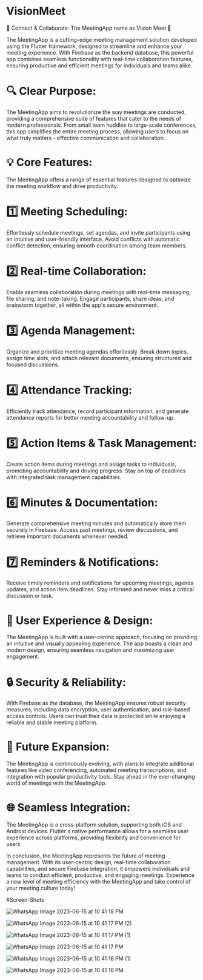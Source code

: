 # VisionMeet

📅 Connect & Collaborate: The MeetingApp name as Vision Meet 🚀

The MeetingApp is a cutting-edge meeting management solution developed using the Flutter framework, designed to streamline and enhance your meeting experience. With Firebase as the backend database, this powerful app combines seamless functionality with real-time collaboration features, ensuring productive and efficient meetings for individuals and teams alike.

# 🔍 Clear Purpose:
The MeetingApp aims to revolutionize the way meetings are conducted, providing a comprehensive suite of features that cater to the needs of modern professionals. From small team huddles to large-scale conferences, this app simplifies the entire meeting process, allowing users to focus on what truly matters - effective communication and collaboration.

# 💡 Core Features:
The MeetingApp offers a range of essential features designed to optimize the meeting workflow and drive productivity:

# 1️⃣ Meeting Scheduling:
Effortlessly schedule meetings, set agendas, and invite participants using an intuitive and user-friendly interface. Avoid conflicts with automatic conflict detection, ensuring smooth coordination among team members.

# 2️⃣ Real-time Collaboration:
Enable seamless collaboration during meetings with real-time messaging, file sharing, and note-taking. Engage participants, share ideas, and brainstorm together, all within the app's secure environment.

# 3️⃣ Agenda Management:
Organize and prioritize meeting agendas effortlessly. Break down topics, assign time slots, and attach relevant documents, ensuring structured and focused discussions.

# 4️⃣ Attendance Tracking:
Efficiently track attendance, record participant information, and generate attendance reports for better meeting accountability and follow-up.

# 5️⃣ Action Items & Task Management:
Create action items during meetings and assign tasks to individuals, promoting accountability and driving progress. Stay on top of deadlines with integrated task management capabilities.

# 6️⃣ Minutes & Documentation:
Generate comprehensive meeting minutes and automatically store them securely in Firebase. Access past meetings, review discussions, and retrieve important documents whenever needed.

# 7️⃣ Reminders & Notifications:
Receive timely reminders and notifications for upcoming meetings, agenda updates, and action item deadlines. Stay informed and never miss a critical discussion or task.

# 🌟 User Experience & Design:
The MeetingApp is built with a user-centric approach, focusing on providing an intuitive and visually appealing experience. The app boasts a clean and modern design, ensuring seamless navigation and maximizing user engagement.

# 🔒 Security & Reliability:
With Firebase as the database, the MeetingApp ensures robust security measures, including data encryption, user authentication, and role-based access controls. Users can trust their data is protected while enjoying a reliable and stable meeting platform.

# 🚀 Future Expansion:
The MeetingApp is continuously evolving, with plans to integrate additional features like video conferencing, automated meeting transcriptions, and integration with popular productivity tools. Stay ahead in the ever-changing world of meetings with the MeetingApp.

# 🌐 Seamless Integration:
The MeetingApp is a cross-platform solution, supporting both iOS and Android devices. Flutter's native performance allows for a seamless user experience across platforms, providing flexibility and convenience for users.

In conclusion, the MeetingApp represents the future of meeting management. With its user-centric design, real-time collaboration capabilities, and secure Firebase integration, it empowers individuals and teams to conduct efficient, productive, and engaging meetings. Experience a new level of meeting efficiency with the MeetingApp and take control of your meeting culture today!

#Screen-Shots

![WhatsApp Image 2023-06-15 at 10 41 18 PM](https://github.com/AhmedNazeerr/VisionMeet-Flutter/assets/97975048/1e588a32-917e-4a65-bf9b-43ab4c636158)

![WhatsApp Image 2023-06-15 at 10 41 17 PM (2)](https://github.com/AhmedNazeerr/VisionMeet-Flutter/assets/97975048/24499574-f2e3-44d4-8db8-314c281b349b)

![WhatsApp Image 2023-06-15 at 10 41 17 PM (1)](https://github.com/AhmedNazeerr/VisionMeet-Flutter/assets/97975048/f997ceab-1af7-4bf8-9ab5-5a619e978366)

![WhatsApp Image 2023-06-15 at 10 41 17 PM](https://github.com/AhmedNazeerr/VisionMeet-Flutter/assets/97975048/1c3b02dd-4482-40b4-8250-0eee0e54b212)

![WhatsApp Image 2023-06-15 at 10 41 16 PM (1)](https://github.com/AhmedNazeerr/VisionMeet-Flutter/assets/97975048/864842e2-46f7-48a3-aa9c-858f1e8600c5)

![WhatsApp Image 2023-06-15 at 10 41 16 PM](https://github.com/AhmedNazeerr/VisionMeet-Flutter/assets/97975048/6604dfea-f773-4b91-8372-7f8176da5d03)
